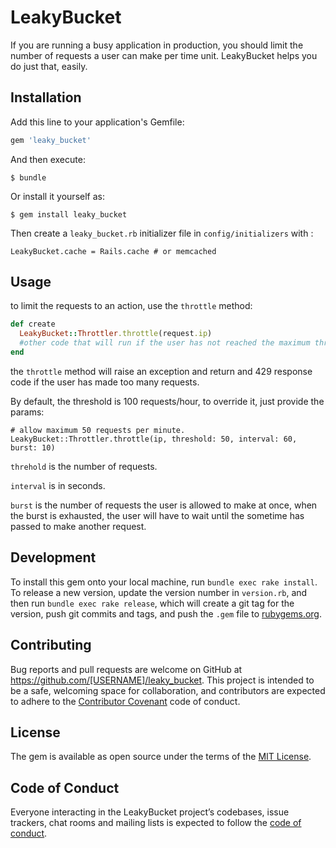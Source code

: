 # LeakyBucket

If you are running a busy application in production, you should limit the number of requests a user can make per time unit. LeakyBucket helps you do just that, easily.

## Installation

Add this line to your application's Gemfile:

```ruby
gem 'leaky_bucket'
```

And then execute:

    $ bundle

Or install it yourself as:

    $ gem install leaky_bucket

Then create a `leaky_bucket.rb` initializer file in `config/initializers` with :

```
LeakyBucket.cache = Rails.cache # or memcached
```


## Usage

to limit the requests to an action, use the `throttle` method: 

```ruby
def create
  LeakyBucket::Throttler.throttle(request.ip)
  #other code that will run if the user has not reached the maximum threshold.
end
```

the `throttle` method will raise an exception and return and 429 response code if the user has made too many requests.

By default, the threshold is 100 requests/hour, to override it, just provide the params:

```
# allow maximum 50 requests per minute.
LeakyBucket::Throttler.throttle(ip, threshold: 50, interval: 60, burst: 10)
```

`threhold` is the number of requests.

`interval` is in seconds.

`burst` is the number of requests the user is allowed to make at once, when the burst is exhausted, the user will have to wait until the sometime has passed to make another request.

## Development


To install this gem onto your local machine, run `bundle exec rake install`. To release a new version, update the version number in `version.rb`, and then run `bundle exec rake release`, which will create a git tag for the version, push git commits and tags, and push the `.gem` file to [rubygems.org](https://rubygems.org).

## Contributing

Bug reports and pull requests are welcome on GitHub at https://github.com/[USERNAME]/leaky_bucket. This project is intended to be a safe, welcoming space for collaboration, and contributors are expected to adhere to the [Contributor Covenant](http://contributor-covenant.org) code of conduct.

## License

The gem is available as open source under the terms of the [MIT License](http://opensource.org/licenses/MIT).

## Code of Conduct

Everyone interacting in the LeakyBucket project’s codebases, issue trackers, chat rooms and mailing lists is expected to follow the [code of conduct](https://github.com/[USERNAME]/leaky_bucket/blob/master/CODE_OF_CONDUCT.md).

